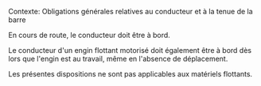 Contexte: Obligations générales relatives au conducteur  et à la tenue de la barre

En cours de route, le conducteur doit être à bord.

Le conducteur d'un engin flottant motorisé doit également être à bord dès lors que l'engin est au travail, même en l'absence de déplacement.

Les présentes dispositions ne sont pas applicables aux matériels flottants.